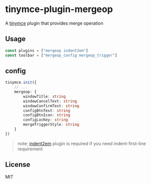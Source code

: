 # tinymce-plugin-mergeop

A [tinymce](https://www.tiny.cloud/) plugin that provides merge operation

## Usage

```ts
const plugins = ["mergeop indent2em"] 
const toolbar = ["mergeop_config mergeop_trigger"]
```
## config
```ts
tinymce.init({
    // ...
    mergeop: {
        windowTitle: string
        windowCancelText: string
        windowConfirmText: string
        configBtnText: string
        configBtnIcon: string
        configLocKey: string
        mergeTriggerStyle: string
    }
})
```
> note: [indent2em](http://tinymce.ax-z.cn/more-plugins/indent2em.php) plugin is required if you need indent-first-line requirement

## License

MIT